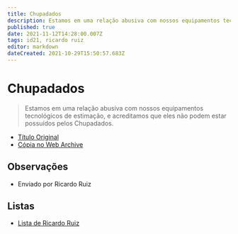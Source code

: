 ```yaml
---
title: Chupadados
description: Estamos em uma relação abusiva com nossos equipamentos tecnológicos de estimação, e acreditamos que eles não podem estar possuídos pelos Chupadados
published: true
date: 2021-11-12T14:28:00.007Z
tags: id21, ricardo ruiz
editor: markdown
dateCreated: 2021-10-29T15:50:57.683Z
---
```


# Chupadados
> Estamos em uma relação abusiva com nossos equipamentos tecnológicos de estimação, e acreditamos que eles não podem estar possuídos pelos Chupadados. 

 - [Título Original](https://chupadados.codingrights.org/)
 - [Cópia no Web Archive](https://web.archive.org/web/20210924125732/https://chupadados.codingrights.org/)

## Observações

- Enviado por Ricardo Ruiz

## Listas

 - [Lista de Ricardo Ruiz](/listas/ricardo-ruiz)